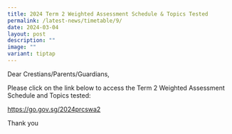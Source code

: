 ```yaml
---
title: 2024 Term 2 Weighted Assessment Schedule & Topics Tested
permalink: /latest-news/timetable/9/
date: 2024-03-04
layout: post
description: ""
image: ""
variant: tiptap
---
```

<p>Dear Crestians/Parents/Guardians,</p>
<p>Please click on the link below to access the Term 2 Weighted Assessment
Schedule and Topics tested:</p>
<p><a href="https://go.gov.sg/2024prcswa2" rel="noopener noreferrer nofollow" target="_blank">https://go.gov.sg/2024prcswa2</a>
</p>
<p></p>
<p>Thank you</p>